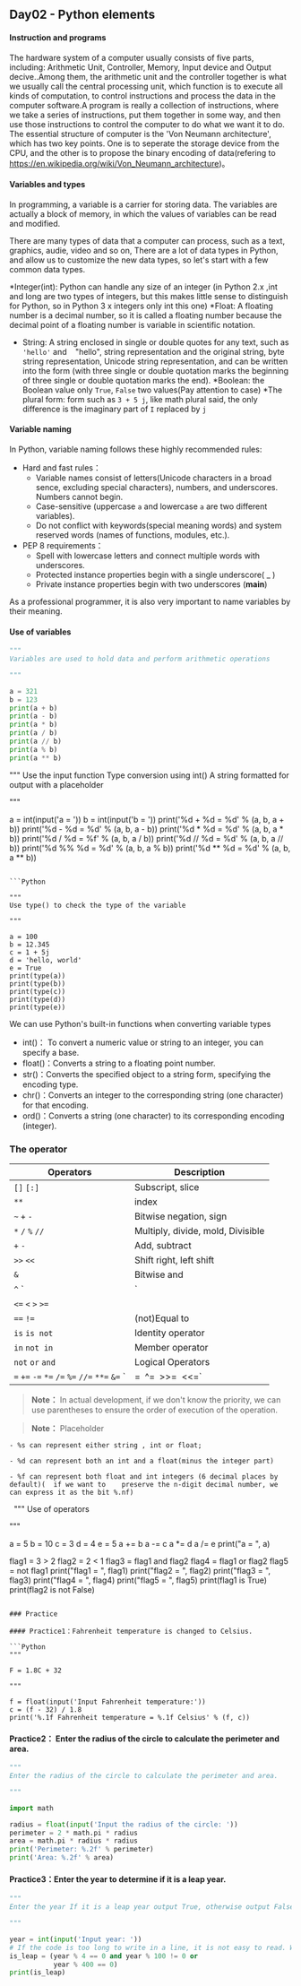 ﻿
## Day02 - Python elements

#### Instruction and programs

The hardware system of a computer usually consists of five parts, including: Arithmetic Unit, Controller, Memory, Input device and Output decive..Among them, the arithmetic unit and the controller together is what we usually call the central processing unit, which function is to execute all kinds of computation, to control instructions and process the data in the computer software.A program is really a collection of instructions, where we take a series of instructions, put them together in some way, and then use those instructions to control the computer to do what we want it to do. The essential structure of computer is the 'Von Neumann architecture', which has two key points. One is to seperate the storage device from the CPU, and the other is to propose the binary encoding of data(refering to https://en.wikipedia.org/wiki/Von_Neumann_architecture)。

#### Variables and types

In programming, a variable is a carrier for storing data. The variables are actually a block of memory, in which the values of variables can be read and modified. 

There are many types of data that a computer can process, such as a text, graphics, audie, video and so on, There are a lot of data types in Python, and allow us to customize the new data types, so let's start with a few common data types.

*Integer(int): Python can handle any size of an integer (in Python 2.x ,int and long are two types of integers, but this makes little sense to distinguish for Python, so in Python 3 x integers only int this one)
*Float: A floating number is a decimal number, so it is called a floating number because the decimal point of a floating number is variable in scientific notation.
* String: A string enclosed in single or double quotes for any text, such as ` 'hello' ` and ` ` "hello", string representation and the original string, byte string representation, Unicode string representation, and can be written into the form (with three single or double quotation marks the beginning of three single or double quotation marks the end).
*Boolean: the Boolean value only ` True `, ` False ` two values(Pay attention to case)
*The plural form: form such as ` 3 + 5 j `, like math plural said, the only difference is the imaginary part of ` I ` replaced by ` j `

#### Variable naming

In Python, variable naming follows these highly recommended rules:

- Hard and fast rules：
  - Variable names consist of letters(Unicode characters in a broad sence, excluding special characters), numbers, and underscores. Numbers cannot begin.
  - Case-sensitive (uppercase ` a ` and lowercase ` a ` are two different variables).
  - Do not conflict with keywords(special meaning words) and system reserved words (names of functions, modules, etc.).
- PEP 8 requirements：
  - Spell with lowercase letters and connect multiple words with underscores.
  - Protected instance properties begin with a single underscore( _ )  
  - Private instance properties begin with two underscores (__main__)

As a professional programmer, it is also very important to name variables by their meaning.

#### Use of variables

```Python
"""
Variables are used to hold data and perform arithmetic operations

"""

a = 321
b = 123
print(a + b)
print(a - b)
print(a * b)
print(a / b)
print(a // b)
print(a % b)
print(a ** b)

```

"""
Use the input function
Type conversion using int()
A string formatted for output with a placeholder

"""

a = int(input('a = '))
b = int(input('b = '))
print('%d + %d = %d' % (a, b, a + b))
print('%d - %d = %d' % (a, b, a - b))
print('%d * %d = %d' % (a, b, a * b))
print('%d / %d = %f' % (a, b, a / b))
print('%d // %d = %d' % (a, b, a // b))
print('%d %% %d = %d' % (a, b, a % b))
print('%d ** %d = %d' % (a, b, a ** b))

```

```Python

"""
Use type() to check the type of the variable

"""

a = 100
b = 12.345
c = 1 + 5j
d = 'hello, world'
e = True
print(type(a))
print(type(b))
print(type(c))
print(type(d))
print(type(e))

```
We can use Python's built-in functions when converting variable types 

- int()： To convert a numeric value or string to an integer, you can specify a base.
- float()：Converts a string to a floating point number.
- str()：Converts the specified object to a string form, specifying the encoding type.
- chr()：Converts an integer to the corresponding string (one character) for that encoding.
- ord()：Converts a string (one character) to its corresponding encoding (integer).

### The operator

| Operators                                                    | Description                      |
| ------------------------------------------------------------ | ---------------------------------|
| `[]` `[:]`                                                   | Subscript, slice                 |
| `**`                                                         | index                            |
| `~` `+` `-`                                                  | Bitwise negation,  sign          |
| `*` `/` `%` `//`                                             | Multiply, divide, mold, Divisible|
| `+` `-`                                                      | Add, subtract                    |
| `>>` `<<`                                                    | Shift right, left shift          |
| `&`                                                          | Bitwise and                      |
| `^` `|`                                                      | Bitwise XOR, bitwise or          |
| `<=` `<` `>` `>=`                                            |                                  |
| `==` `!=`                                                    | (not)Equal to                    |
| `is`  `is not`                                               | Identity operator                |
| `in` `not in`                                                | Member operator                  |
| `not` `or` `and`                                             | Logical Operators                |
| `=` `+=` `-=` `*=` `/=` `%=` `//=` `**=` `&=` `|=` `^=` `>>=` `<<=`|Compound assignment operator|

>**Note：** In actual development, if we don't know the priority, we can use parentheses to ensure the order of execution of the operation.

>**Note：** Placeholder 

	- %s can represent either string , int or float;

	- %d can represent both an int and a float(minus the integer part)

	- %f can represent both float and int integers (6 decimal places by default)(  if we want to 	preserve the n-digit decimal number, we can express it as the bit %.nf)
  
"""
Use of operators

"""

a = 5
b = 10
c = 3
d = 4
e = 5
a += b
a -= c
a *= d
a /= e
print("a = ", a)

flag1 = 3 > 2
flag2 = 2 < 1
flag3 = flag1 and flag2
flag4 = flag1 or flag2
flag5 = not flag1
print("flag1 = ", flag1)
print("flag2 = ", flag2)
print("flag3 = ", flag3)
print("flag4 = ", flag4)
print("flag5 = ", flag5)
print(flag1 is True)
print(flag2 is not False)

```

### Practice

#### Practice1：Fahrenheit temperature is changed to Celsius.

```Python
"""

F = 1.8C + 32

"""

f = float(input('Input Fahrenheit temperature:'))
c = (f - 32) / 1.8
print('%.1f Fahrenheit temperature = %.1f Celsius' % (f, c))

```

#### Practice2： Enter the radius of the circle to calculate the perimeter and area.

```Python
"""
Enter the radius of the circle to calculate the perimeter and area.

"""

import math

radius = float(input('Input the radius of the circle: '))
perimeter = 2 * math.pi * radius
area = math.pi * radius * radius
print('Perimeter: %.2f' % perimeter)
print('Area: %.2f' % area)

```

#### Practice3：Enter the year to determine if it is a leap year.

```Python
"""
Enter the year If it is a leap year output True, otherwise output False

"""

year = int(input('Input year: '))
# If the code is too long to write in a line, it is not easy to read. We can use \ or () to break the line.
is_leap = (year % 4 == 0 and year % 100 != 0 or
           year % 400 == 0)
print(is_leap)
```
